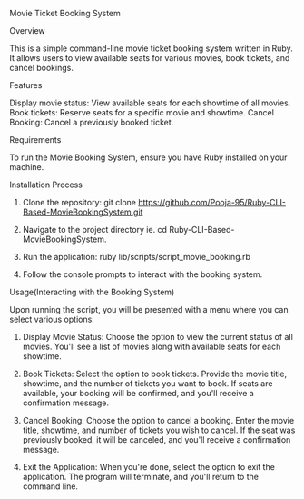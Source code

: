 Movie Ticket Booking System

Overview

This is a simple command-line movie ticket booking system written in Ruby. It allows users to view available seats for various movies, book tickets, and cancel bookings.

Features

  Display movie status: View available seats for each showtime of all movies.
  Book tickets: Reserve seats for a specific movie and showtime.
  Cancel Booking: Cancel a previously booked ticket.

Requirements

To run the Movie Booking System, ensure you have Ruby installed on your machine.

Installation Process

1. Clone the repository: git clone https://github.com/Pooja-95/Ruby-CLI-Based-MovieBookingSystem.git 

2. Navigate to the project directory ie. cd Ruby-CLI-Based-MovieBookingSystem.

3. Run the application:  ruby lib/scripts/script_movie_booking.rb

4. Follow the console prompts to interact with the booking system.

Usage(Interacting with the Booking System)

Upon running the script, you will be presented with a menu where you can select various options:

  1. Display Movie Status:
      Choose the option to view the current status of all movies.
      You'll see a list of movies along with available seats for each showtime.

  2. Book Tickets:
      Select the option to book tickets.
      Provide the movie title, showtime, and the number of tickets you want to book.
      If seats are available, your booking will be confirmed, and you'll receive a confirmation message.

  3. Cancel Booking:
      Choose the option to cancel a booking.
      Enter the movie title, showtime, and number of tickets you wish to cancel.
      If the seat was previously booked, it will be canceled, and you'll receive a confirmation message.

  4. Exit the Application:
      When you're done, select the option to exit the application.
      The program will terminate, and you'll return to the command line.